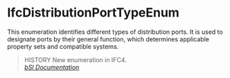 IfcDistributionPortTypeEnum
===========================
This enumeration identifies different types of distribution ports. It is used
to designate ports by their general function, which determines applicable
property sets and compatible systems.  
  
> HISTORY  New enumeration in IFC4.  
[ _bSI
Documentation_](https://standards.buildingsmart.org/IFC/DEV/IFC4_2/FINAL/HTML/schema/ifcsharedbldgserviceelements/lexical/ifcdistributionporttypeenum.htm)


